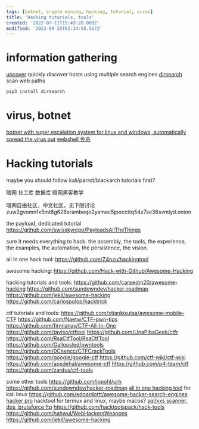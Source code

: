 ```yaml
---
tags: [botnet, crypto mining, hacking, tutorial, virus]
title: 'Hacking tutorials, tools'
created: '2022-07-11T15:43:20.000Z'
modified: '2022-09-25T02:34:55.517Z'
---
```


# information gathering

[uncover](https://github.com/projectdiscovery/uncover) quickly discover hosts using multiple search engines
[dirsearch](https://github.com/maurosoria/dirsearch) scan web paths
```bash
pip3 install dirsearch
```

# virus, botnet

[botnet with super escalation system for linux and windows, automatically spread the virus out](https://github.com/ThrillQuks/Pitraix)
[webshell 免杀](https://zu1k.com/posts/security/web-security/hide-your-webshell/)

# Hacking tutorials

maybe you should follow kali/parrot/blackarch tutorials first?

暗网 社工库 数据库 暗网黑客教学

暗网自由社区，中文社区，无下限讨论
zuw2gvomnfx5mt6g626srambeqo2yxmac5jpoccttq54z7se36svmlyd.onion

the payload, dedicated tutorial
https://github.com/swisskyrepo/PayloadsAllTheThings

sure it needs everything to hack. the assembly, the tools, the experience, the examples, the automation, the persistence, the vision.

all in one hack tool:
https://github.com/Z4nzu/hackingtool

awesome hacking:
https://github.com/Hack-with-Github/Awesome-Hacking

hacking tutorials and tools:
https://github.com/carpedm20/awesome-hacking
https://github.com/sundowndev/hacker-roadmap
https://github.com/jekil/awesome-hacking
https://github.com/carlospolop/hacktrick

ctf tutorials and tools:
https://github.com/xtiankisutsa/awesome-mobile-CTF
https://github.com/Naetw/CTF-pwn-tips
https://github.com/firmianay/CTF-All-In-One
https://github.com/taviso/ctftool
https://github.com/UnaPibaGeek/ctfr
https://github.com/RsaCtfTool/RsaCtfTool
https://github.com/Gallopsled/pwntools
https://github.com/0Chencc/CTFCrackTools
https://github.com/google/google-ctf
https://github.com/ctf-wiki/ctf-wiki
https://github.com/apsdehal/awesome-ctf
https://github.com/p4-team/ctf
https://github.com/zardus/ctf-tools

some other tools
https://github.com/jopohl/urh
https://github.com/sundowndev/hacker-roadmap
[all in one hacking tool](https://github.com/Z4nzu/hackingtool) for kali linux
https://github.com/edoardottt/awesome-hacker-search-engines
[hacker pro](https://github.com/jaykali/hackerpro) hacktool for termux and linux, maybe macos?
[sql/xxs scanner, dos, bruteforce ftp](https://github.com/b3-v3r/Hunner)
https://github.com/hacktoolspack/hack-tools
https://github.com/hahwul/WebHackersWeapons
https://github.com/jekil/awesome-hacking
